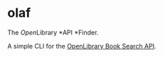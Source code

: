 # olaf

The *Open*Library *API *Finder.

A simple CLI for the [OpenLibrary Book Search API](https://openlibrary.org/dev/docs/api/search).
